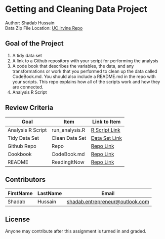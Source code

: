 # Getting and Cleaning Data Project
Author: Shadab Hussain <br />
Data Zip File Location: [UC Irvine Repo](https://d396qusza40orc.cloudfront.net/getdata%2Fprojectfiles%2FUCI%20HAR%20Dataset.zip "Clicking will download the data")

## Goal of the Project
1. A tidy data set 
2. A link to a Github repository with your script for performing the analysis 
3. A code book that describes the variables, the data, and any transformations or work that you performed to clean up the data called CodeBook.md. You should also include a README.md in the repo with your scripts. This repo explains how all of the scripts work and how they are connected.
4. Analysis R Script

## Review Criteria

Goal | Item | Link to Item
--- | --- | ---
Analysis R Script |  run_analysis.R |  [R Script Link](https://github.com/shadab-entrepreneur/DataScienceCoursera/blob/master/GettingAndCleaningData/Project/run_analysis.R "run_analysis.R")
Tidy Data Set |  Clean Data Set |  [Data Set Link](https://github.com/shadab-entrepreneur/DataScienceCoursera/blob/master/GettingAndCleaningData/Project/data/tinyData.txt "tidyData.txt")
Github Repo | Repo |  [Repo Link](https://github.com/shadab-entrepreneur/DataScienceCoursera/tree/master/GettingAndCleaningData/ "Click to go to Repo")
Cookbook | CodeBook.md |  [Repo Link](https://github.com/shadab-entrepreneur/DataScienceCoursera/blob/master/GettingAndCleaningData/Project/CodeBook.md "CodeBook.md")
README | ReadingItNow |  [Repo Link](https://github.com/shadab-entrepreneur/DataScienceCoursera/blob/master/GettingAndCleaningData/Project/README.md "README.md")

## Contributors

FirstName | LastName | Email
--- | --- | ---
Shadab |  Hussain |  <shadab.entrepreneur@outlook.com>

## License

Anyone may contribute after this assignment is turned in and graded.
